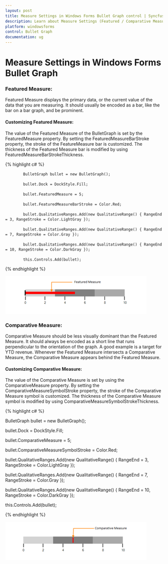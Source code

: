 ```yaml
---
layout: post
title: Measure Settings in Windows Forms Bullet Graph control | Syncfusion
description: Learn about Measure Settings (Featured / Comparative Measure) support in Syncfusion Windows Forms Bullet Graph control and more details.
platform: windowsforms
control: Bullet Graph
documentation: ug
---
```



# Measure Settings in Windows Forms Bullet Graph

### Featured Measure:

Featured Measure displays the primary data, or the current value of the data that you are measuring. It should usually be encoded as a bar, like the bar on a bar graph, and be prominent.

#### Customizing Featured Measure:

The value of the Featured Measure of the BulletGraph is set by the FeaturedMeasure property. By setting the FeaturedMeasureBarStroke property, the stroke of the FeatureMeasure bar is customized. The thickness of the Featured Measure bar is modified by using FeaturedMeasureBarStrokeThickness.


{% highlight c# %}

            BulletGraph bullet = new BulletGraph();

            bullet.Dock = DockStyle.Fill;

            bullet.FeaturedMeasure = 5;

            bullet.FeaturedMeasureBarStroke = Color.Red;

            bullet.QualitativeRanges.Add(new QualitativeRange() { RangeEnd = 3, RangeStroke = Color.LightGray });

            bullet.QualitativeRanges.Add(new QualitativeRange() { RangeEnd = 7, RangeStroke = Color.Gray });

            bullet.QualitativeRanges.Add(new QualitativeRange() { RangeEnd = 10, RangeStroke = Color.DarkGray });                    

            this.Controls.Add(bullet);

{% endhighlight %}

![Features_img5](Features_images/Features_img5.png)

### Comparative Measure:

Comparative Measure should be less visually dominant than the Featured Measure. It should always be encoded as a short line that runs perpendicular to the orientation of the graph. A good example is a target for YTD revenue. Whenever the Featured Measure intersects a Comparative Measure, the Comparative Measure appears behind the Featured Measure.

#### Customizing Comparative Measure:

The value of the Comparative Measure is set by using the ComparativeMeasure property. By setting the ComparativeMeasureSymbolStroke property, the stroke of the Comparative Measure symbol is customized. The thickness of the Comparative Measure symbol is modified by using ComparativeMeasureSymbolStrokeThickness.

{% highlight c# %}

BulletGraph bullet = new BulletGraph();

bullet.Dock = DockStyle.Fill;

bullet.ComparativeMeasure = 5;

bullet.ComparativeMeasureSymbolStroke = Color.Red;

bullet.QualitativeRanges.Add(new QualitativeRange() { RangeEnd = 3, RangeStroke = Color.LightGray });

bullet.QualitativeRanges.Add(new QualitativeRange() { RangeEnd = 7, RangeStroke = Color.Gray });

bullet.QualitativeRanges.Add(new QualitativeRange() { RangeEnd = 10, RangeStroke = Color.DarkGray });                    

this.Controls.Add(bullet);

{% endhighlight %}

![Features_img6](Features_images/Features_img6.png)

